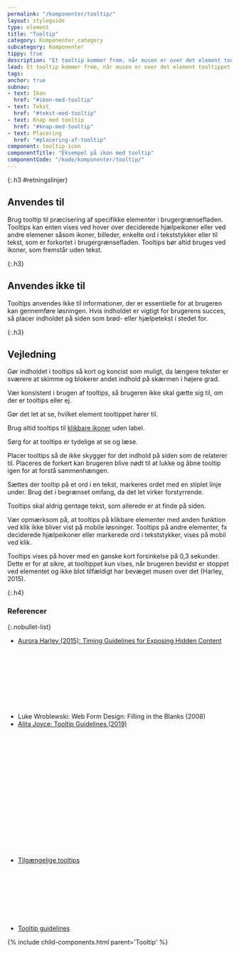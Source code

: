 ```yaml
---
permalink: "/komponenter/tooltip/"
layout: styleguide
type: element
title: "Tooltip"
category: Komponenter_category
subcategory: Komponenter
tippy: true
description: "Et tooltip kommer frem, når musen er over det element tooltippet henviser til, fx et ikon, og forsvinder igen, når musen fjernes."
lead: Et tooltip kommer frem, når musen er over det element tooltippet henviser til, fx et ikon, og forsvinder igen, når musen fjernes.
tags: 
anchor: true
subnav:
- text: Ikon
  href: "#ikon-med-tooltip"
- text: Tekst
  href: "#tekst-med-tooltip"
- text: Knap med tooltip
  href: "#knap-med-tooltip"
- text: Placering
  href: "#placering-af-tooltip"
component: tooltip-icon
componentTitle: "Eksempel på ikon med tooltip"
componentCode: "/kode/komponenter/tooltip/"
---
```


{:.h3 #retningslinjer}
## Anvendes til

Brug tooltip til præcisering af specifikke elementer i brugergrænsefladen. Tooltips kan enten vises ved hover over deciderede hjælpeikoner eller ved andre elemener såsom ikoner, billeder, enkelte ord i tekststykker eller til tekst, som er forkortet i brugergrænsefladen. Tooltips bør altid bruges ved ikoner, som fremstår uden tekst.

{:.h3}
## Anvendes ikke til

Tooltips anvendes ikke til informationer, der er essentielle for at brugeren kan gennemføre løsningen. Hvis indholdet er vigtigt for brugerens succes, så placer indholdet på siden som brød- eller hjælpetekst i stedet for.

{:.h3}
## Vejledning

Gør indholdet i tooltips så kort og koncist som muligt, da længere tekster er sværere at skimme og blokerer andet indhold på skærmen i højere grad.

Vær konsistent i brugen af tooltips, så brugeren ikke skal gætte sig til, om der er tooltips eller ej.

Gør det let at se, hvilket element tooltippet hører til.

Brug altid tooltips til <a href="/komponenter/knapper/#klikbart-ikon">klikbare ikoner</a> uden label.

Sørg for at tooltips er tydelige at se og læse.

Placer tooltips så de ikke skygger for det indhold på siden som de relaterer til. Placeres de forkert kan brugeren blive nødt til at lukke og åbne tooltip igen for at forstå sammenhængen.

Sættes der tooltip på et ord i en tekst, markeres ordet med en stiplet linje under. Brug det i begrænset omfang, da det let virker forstyrrende.

Tooltips skal aldrig gentage tekst, som allerede er at finde på siden.

Vær opmærksom på, at tooltips på klikbare elementer med anden funktion ved klik ikke bliver vist på mobile løsninger. Tooltips på andre elementer, fx deciderede hjælpeikoner eller markerede ord i tekststykker, vises på mobil ved klik.

Tooltips vises på hover med en ganske kort forsinkelse på 0,3 sekunder. Dette er for at sikre, at tooltippet kun vises, når brugeren bevidst er stoppet ved elementet og ikke blot tilfældigt har bevæget musen over det (Harley, 2015).

{:.h4}
### Referencer

{:.nobullet-list}
- <a href="https://www.nngroup.com/articles/timing-exposing-content/" class="icon-link">Aurora Harley (2015): Timing Guidelines for Exposing Hidden Content<svg class="icon-svg" focusable="false" aria-hidden="true"><use xlink:href="#open-in-new"></use></svg></a>
- Luke Wroblewski: Web Form Design: Filling in the Blanks (2008)
- <a href="https://www.nngroup.com/articles/tooltip-guidelines/" class="icon-link">Alita Joyce: Tooltip Guidelines (2019)<svg class="icon-svg" focusable="false" aria-hidden="true"><use xlink:href="#open-in-new"></use></svg></a>
- <a href="https://w3c.github.io/aria-practices/#tooltip" class="icon-link">Tilgængelige tooltips<svg class="icon-svg" focusable="false" aria-hidden="true"><use xlink:href="#open-in-new"></use></svg></a>
- <a href="https://www.nngroup.com/articles/tooltip-guidelines/" class="icon-link">Tooltip guidelines<svg class="icon-svg" focusable="false" aria-hidden="true"><use xlink:href="#open-in-new"></use></svg></a>

{% include child-components.html parent='Tooltip' %}